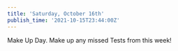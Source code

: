 ```yaml
---
title: 'Saturday, October 16th'
publish_time: '2021-10-15T23:44:00Z'
---
```


Make Up Day. Make up any missed Tests from this week!
